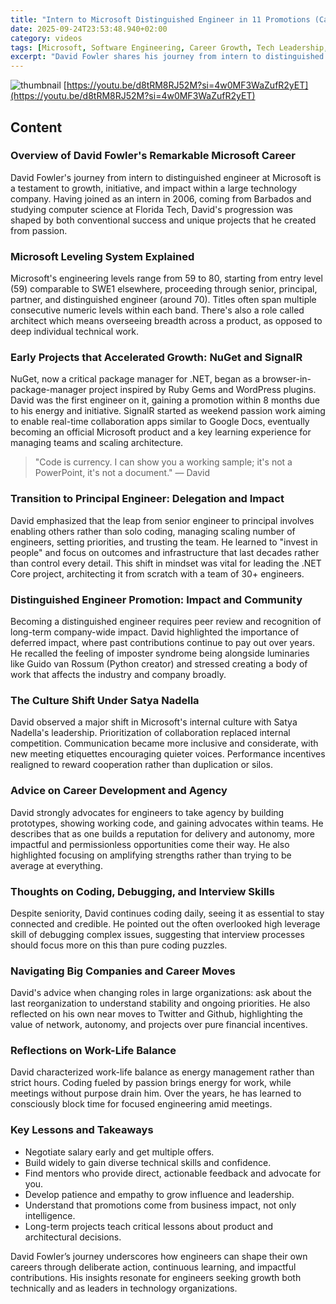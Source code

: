 ```yaml
---
title: "Intern to Microsoft Distinguished Engineer in 11 Promotions (Career Story) (en)"
date: 2025-09-24T23:53:48.940+02:00
category: videos
tags: [Microsoft, Software Engineering, Career Growth, Tech Leadership, Engineering Culture, NuGet, SignalR, .NET Core, Distinguished Engineer, Mentorship, Satya Nadella]
excerpt: "David Fowler shares his journey from intern to distinguished engineer at Microsoft, revealing insights into career growth, impactful projects like NuGet and SignalR, navigating culture shifts under Satya Nadella, and advice on agency, leadership, and work-life balance."
---
```


![thumbnail](https://i.ytimg.com/vi/d8tRM8RJ52M/maxresdefault.jpg)
[https://youtu.be/d8tRM8RJ52M?si=4w0MF3WaZufR2yET](https://youtu.be/d8tRM8RJ52M?si=4w0MF3WaZufR2yET)

<!--- My thoughts -->

## Content

### Overview of David Fowler's Remarkable Microsoft Career
David Fowler's journey from intern to distinguished engineer at Microsoft is a testament to growth, initiative, and impact within a large technology company. Having joined as an intern in 2006, coming from Barbados and studying computer science at Florida Tech, David's progression was shaped by both conventional success and unique projects that he created from passion.

### Microsoft Leveling System Explained
Microsoft's engineering levels range from 59 to 80, starting from entry level (59) comparable to SWE1 elsewhere, proceeding through senior, principal, partner, and distinguished engineer (around 70). Titles often span multiple consecutive numeric levels within each band. There's also a role called architect which means overseeing breadth across a product, as opposed to deep individual technical work.

### Early Projects that Accelerated Growth: NuGet and SignalR
NuGet, now a critical package manager for .NET, began as a browser-in-package-manager project inspired by Ruby Gems and WordPress plugins. David was the first engineer on it, gaining a promotion within 8 months due to his energy and initiative. SignalR started as weekend passion work aiming to enable real-time collaboration apps similar to Google Docs, eventually becoming an official Microsoft product and a key learning experience for managing teams and scaling architecture.

> "Code is currency. I can show you a working sample; it's not a PowerPoint, it's not a document." — David

### Transition to Principal Engineer: Delegation and Impact
David emphasized that the leap from senior engineer to principal involves enabling others rather than solo coding, managing scaling number of engineers, setting priorities, and trusting the team. He learned to "invest in people" and focus on outcomes and infrastructure that last decades rather than control every detail. This shift in mindset was vital for leading the .NET Core project, architecting it from scratch with a team of 30+ engineers.

### Distinguished Engineer Promotion: Impact and Community
Becoming a distinguished engineer requires peer review and recognition of long-term company-wide impact. David highlighted the importance of deferred impact, where past contributions continue to pay out over years. He recalled the feeling of imposter syndrome being alongside luminaries like Guido van Rossum (Python creator) and stressed creating a body of work that affects the industry and company broadly.

### The Culture Shift Under Satya Nadella
David observed a major shift in Microsoft's internal culture with Satya Nadella's leadership. Prioritization of collaboration replaced internal competition. Communication became more inclusive and considerate, with new meeting etiquettes encouraging quieter voices. Performance incentives realigned to reward cooperation rather than duplication or silos.

### Advice on Career Development and Agency
David strongly advocates for engineers to take agency by building prototypes, showing working code, and gaining advocates within teams. He describes that as one builds a reputation for delivery and autonomy, more impactful and permissionless opportunities come their way. He also highlighted focusing on amplifying strengths rather than trying to be average at everything.

### Thoughts on Coding, Debugging, and Interview Skills
Despite seniority, David continues coding daily, seeing it as essential to stay connected and credible. He pointed out the often overlooked high leverage skill of debugging complex issues, suggesting that interview processes should focus more on this than pure coding puzzles.

### Navigating Big Companies and Career Moves
David's advice when changing roles in large organizations: ask about the last reorganization to understand stability and ongoing priorities. He also reflected on his own near moves to Twitter and Github, highlighting the value of network, autonomy, and projects over pure financial incentives.

### Reflections on Work-Life Balance
David characterized work-life balance as energy management rather than strict hours. Coding fueled by passion brings energy for work, while meetings without purpose drain him. Over the years, he has learned to consciously block time for focused engineering amid meetings.

### Key Lessons and Takeaways
- Negotiate salary early and get multiple offers.
- Build widely to gain diverse technical skills and confidence.
- Find mentors who provide direct, actionable feedback and advocate for you.
- Develop patience and empathy to grow influence and leadership.
- Understand that promotions come from business impact, not only intelligence.
- Long-term projects teach critical lessons about product and architectural decisions.

David Fowler’s journey underscores how engineers can shape their own careers through deliberate action, continuous learning, and impactful contributions. His insights resonate for engineers seeking growth both technically and as leaders in technology organizations.

